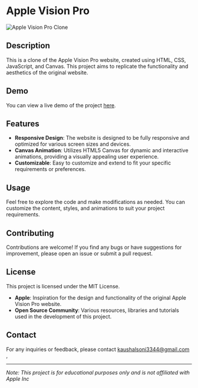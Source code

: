 # Apple Vision Pro 
![Apple Vision Pro Clone](demo.gif)
## Description

This is a clone of the Apple Vision Pro website, created using HTML, CSS, JavaScript, and Canvas. This project aims to replicate the functionality and aesthetics of the original website.

## Demo

You can view a live demo of the project [here](https://kaushalsoniii.github.io/Vision-Pro/).

## Features

- **Responsive Design**: The website is designed to be fully responsive and optimized for various screen sizes and devices.
- **Canvas Animation**: Utilizes HTML5 Canvas for dynamic and interactive animations, providing a visually appealing user experience.
- **Customizable**: Easy to customize and extend to fit your specific requirements or preferences.

## Usage

Feel free to explore the code and make modifications as needed. You can customize the content, styles,  and animations to suit your project requirements.

## Contributing

Contributions are welcome! If you find any bugs or have suggestions for improvement, please open an issue or submit a pull request.

## License

This project is licensed under the MIT License.

- **Apple**: Inspiration for the design and functionality of the original Apple Vision Pro website.
- **Open Source Community**: Various resources, libraries and tutorials used in the development of this project.

## Contact
For any inquiries or feedback, please contact kaushalsoni3344@gmail.com ,

---

*Note: This project is for educational purposes only and is not affiliated with Apple Inc*

